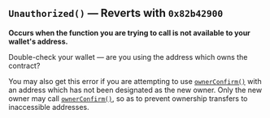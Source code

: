 [oc]: ../functions/tpm/write/owner_confirm.md

## `Unauthorized()` — Reverts with `0x82b42900`
**Occurs when the function you are trying to call is not available to your wallet's address.** 

Double-check your wallet — are you using the address which owns the contract?

You may also get this error if you are attempting to use [`ownerConfirm()`][oc] with an address
which has not been designated as the new owner. Only the new owner may call
[`ownerConfirm()`][oc], so as to prevent ownership transfers to inaccessible addresses.